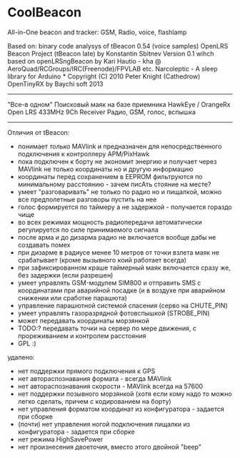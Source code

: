 # CoolBeacon
All-in-One beacon and tracker: GSM, Radio, voice, flashlamp


Based on:
   binary code analysys of tBeacon 0.54 (voice samples)
   OpenLRS Beacon Project (tBeacon late)  by Konstantin Sbitnev Version 0.1
       wihch based on
   openLRSngBeacon by Kari Hautio - kha @ AeroQuad/RCGroups/IRC(Freenode)/FPVLAB etc.
   Narcoleptic - A sleep library for Arduino * Copyright (C) 2010 Peter Knight (Cathedrow)
   OpenTinyRX by Baychi soft 2013 

  ************************************
   "Все-в одном" Поисковый маяк на базе приемника HawkEye / OrangeRx Open LRS 433MHz 9Ch Receiver
   Радио, GSM, голос, вспышка
  ************************************

Отличия от tBeacon:

* понимает *только* MAVlink и предназначен для непосредственного подключения к контроллеру APM/PixHawk
* пока подключен к борту не экономит энергию и получает через MAVlink не только координаты но и другую информацию
* координаты перед сохранением в EEPROM фильтруются по минимальному расстоянию - зачем писАть стояние на месте?
* умеет "разговаривать" не только по радио но и пищалкой, можно все предполетные разговоры пустить на нее
* голос формируется по таймеру а не задержкой - получается гораздо чище
* во всех режимах мощность радиопередачи автоматически регулируется по силе принимаемого сигнала
* после арма и до дизарма радио не включается вообще дабы не создавать помех
* при дизарме в радиусе менее 10 метров от точки взлета маяк не срабатывает (кроме вызывного коий работает всегда)
* при зафиксированном краше таймерный маяк включается сразу же, без задержки (если разрешен)
* умеет управлять GSM-модулем SIM800 и отправить SMS с координатами при аварийной посадке (и в воздухе при аварийном снижении или сработке парашюта)
* управление парашютной системой спасения (серво на CHUTE_PIN)
* умеет управлять газоразрядной фотовспышкой (STROBE_PIN)
* может передавать координаты морзянкой
* TODO:? передавать точки на сервер по мере движения, с прореживанием и контролем расстояния
* GPL :)

удалено:
* нет поддержки прямого подключения к GPS
* нет автораспознавания формата - всегда MAVlink
* нет автораспознавания скорости - MAVlink всегда на 57600
* нет поддержки позывного морзянкой (хотя если кому надо то можно легко сделать, причем с кодированием на борту)
* нет управления форматом координат из конфигуратора - задается при сборке
* (почти) нет управления ногой подключения пищалки из конфигуратора - задается при сборке
* нет режима HighSavePower
* нет произнесения двоеточия, вместо этого двойной "beep"

